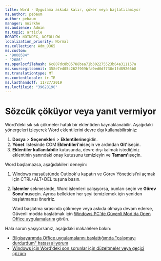 ```yaml
---
title: Word - Uygulama askıda kalır, çöker veya başlatılamıyor
ms.author: pebaum
author: pebaum
manager: mnirkhe
ms.audience: Admin
ms.topic: article
ROBOTS: NOINDEX, NOFOLLOW
localization_priority: Normal
ms.collection: Adm_O365
ms.custom:
- "9000584"
- "2686"
ms.openlocfilehash: 6c807dc8b05788baa71b302275523b64a311157a
ms.sourcegitcommit: 358e7ed05c262f909bfa9ed0df730e1fd89266b8
ms.translationtype: MT
ms.contentlocale: tr-TR
ms.lasthandoff: 11/27/2019
ms.locfileid: "39628190"
---
```

# <a name="word-crashes-or-doesnt-respond"></a>Sözcük çöküyor veya yanıt vermiyor

Word'deki sık sık çökmeler hatalı bir eklentiden kaynaklanabilir. Aşağıdaki yönergeleri izleyerek Word eklentilerini devre dışı kullanabilirsiniz:

1. **Dosya** > **Seçenekleri** > **Eklentilerine**gidin.
2. **Yönet** listesinde COM **Eklentileri'ni**seçin ve ardından **Git'i**seçin.
3. **Eklentiler kullanılabilir** kutusunda, devre dışı kalmak istediğiniz eklentinin yanındaki onay kutusunu temizleyin ve **Tamam'ı**seçin.

Word başlamazsa, aşağıdakileri deneyin:

1.   Windows masaüstünde Outlook'u kapatın ve Görev Yöneticisi'ni açmak için CTRL+ALT+DEL tuşuna basın. 
2. **İşlemler** sekmesinde, Word işlemleri çalışıyorsa, bunları seçin ve **Görev Sonu'nu**seçin. Ayrıca bellekten her şeyi temizlemek için yeniden başlatmanızı öneririz.

    Word başlatma sırasında çökmeye veya askıda olmaya devam ederse, Güvenli modda başlatmak için [Windows PC'de Güvenli Mod'da Open Office uygulamalarını](https://support.office.com/article/Open-Office-apps-in-safe-mode-on-a-Windows-PC-dedf944a-5f4b-4afb-a453-528af4f7ac72) görün.

Hala sorun yaşıyorsanız, aşağıdaki makalelere bakın: 
- [Bilgisayarımda Office uygulamalarını başlattığımda "çalışmayı durdurdum" hatası alıyorum](https://support.office.com/article/52bd7985-4e99-4a35-84c8-2d9b8301a2fa)
- [Windows için Word'deki son sorunlar için düzeltmeler veya geçici çözüm](https://support.office.com/article/bf6bf17c-2807-4871-83ce-e337ae8f0b86)